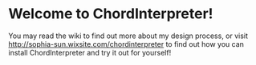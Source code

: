 # Welcome to ChordInterpreter! 

You may read the wiki to find out more about my design process, or visit http://sophia-sun.wixsite.com/chordinterpreter to find out how you can install ChordInterpreter and try it out for yourself! 
